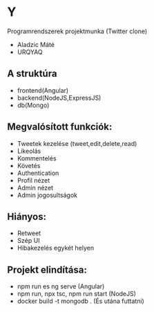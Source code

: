# Y
Programrendszerek projektmunka (Twitter clone)

* Aladzic Máté
* URQYAQ

## A struktúra
* frontend(Angular)
* backend(NodeJS,ExpressJS)
* db(Mongo)

## Megvalósított funkciók:
* Tweetek kezelése (tweet,edit,delete,read)
* Likeolás
* Kommentelés
* Követés
* Authentication
* Profil nézet
* Admin nézet
* Admin jogosultságok

## Hiányos:
* Retweet
* Szép UI
* Hibakezelés egykét helyen

## Projekt elindítása:
* npm run es ng serve (Angular)
* npm run, npx tsc, npm run start (NodeJS)
* docker build -t mongodb . (És utána futtatni)

